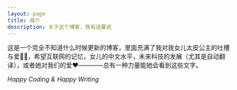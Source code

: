 ```yaml
---
layout: page
title: 简介
description: 关于这个博客，我有话要说
---
```


这是一个完全不知道什么时候更新的博客，里面充满了我对我女儿太皮公主的吐槽与爱👨‍👧，希望互联网的记忆，女儿的中文水平，未来科技的发展（尤其是自动翻译），或者她对我们的爱❤️————总有一种力量能她会看到这些文字。

*Happy Coding & Happy Writing*
